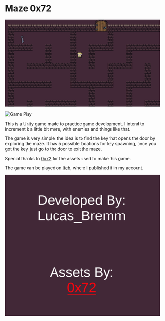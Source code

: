 # Maze 0x72

![Game Screen](Images/print01.png "Game Screen")

![Game Play](Images/git_01.gif "Game Play")

This is a Unity game made to practice game development. I intend to increment it a little bit more, with enemies and things like that.

The game is very simple, the idea is to find the key that opens the door by exploring the maze. It has 5 possible locations for key spawning, once you got the key, just go to the door to exit the maze.

Special thanks to [0x72](https://0x72.itch.io/) for the assets used to make this game.

The game can be played on [Itch](https://lucas-bremm.itch.io/maze-0x72), where I published it in my account.

![Credits](Images/Credits.png)
